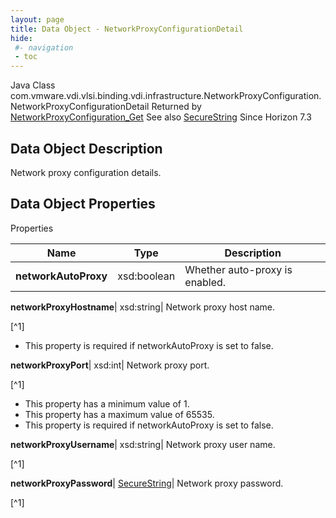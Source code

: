 ```yaml
---
layout: page
title: Data Object - NetworkProxyConfigurationDetail
hide:
 #- navigation
 - toc
---
```






Java Class
    com.vmware.vdi.vlsi.binding.vdi.infrastructure.NetworkProxyConfiguration.NetworkProxyConfigurationDetail
Returned by
     [NetworkProxyConfiguration_Get](vdi.infrastructure.NetworkProxyConfiguration.md#get)
See also
     [SecureString](vdi.util.SecureString.md)
Since 
    Horizon 7.3

## Data Object Description 

Network proxy configuration details. 

## Data Object Properties

Properties

Name |  Type |  Description   
---|---|---  
**networkAutoProxy**|  xsd:boolean|  Whether auto-proxy is enabled.   
  
**networkProxyHostname**|  xsd:string|  Network proxy host name.   


[^1]
  * This property is required if networkAutoProxy is set to false.

  
**networkProxyPort**|  xsd:int|  Network proxy port.   


[^1]
  * This property has a minimum value of 1. 
  * This property has a maximum value of 65535. 
  * This property is required if networkAutoProxy is set to false.

  
**networkProxyUsername**|  xsd:string|  Network proxy user name.   


[^1]

  
**networkProxyPassword**| [SecureString](vdi.util.SecureString.md)|  Network proxy password.   


[^1]

  
  

  

